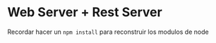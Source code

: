 # Web Server + Rest Server

Recordar hacer un ```npm install``` para reconstruir los modulos de node